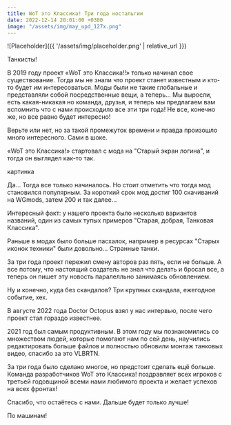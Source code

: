 ```yaml
---
title: WoT это Классика! Три года ностальгии
date: 2022-12-14 20:01:00 +0300
image: "/assets/img/may_upd_127x.png"
---
```

<p style="display: none">Кто бы мог подумать что за три года так много всего изменится?</p>

![Placeholder]({{ '/assets/img/placeholder.png' | relative_url }})

Танкисты!

В 2019 году проект «WoT это Классика!!» только начинал свое существование. Тогда мы не знали что проект станет известным и кто-то будет им интересоваться. Моды были не такие глобальные и представляли собой посредственные вещи, а теперь... Мы выросли, есть какая-никакая но команда, друзья, и теперь мы предлагаем вам вспомнить что с нами происходило все эти три года! Не все, конечно же, но все равно будет интересно!

Верьте или нет, но за такой промежуток времени и правда произошло много интересного. Сами в шоке.

«WoT это Классика!» стартовал с мода на "Старый экран логина", и тогда он выглядел как-то так.

картинка

Да... Тогда все только начиналось. Но стоит отметить что тогда мод становился популярным. За короткий срок мод достиг 100 скачиваний на WGmods, затем 200 и так далее...

Интересный факт: у нашего проекта было несколько вариантов названий, один из самых тупых примеров "Старая, добрая, Танковая Классика".

Раньше в модах было больше пасхалок, например в ресурсах "Старых иконок техники" были довольно... Странные танки.

За три года проект пережил смену авторов раз пять, если не больше. А все потому, что настоящий создатель не знал что делать и бросал все, а теперь он пишет эту новость паралелльно занимаясь обновлением.

Ну и конечно, куда без скандалов? Три крупных скандала, ежегодное событие, хех.

В августе 2022 года Doctor Octopus взял у нас интервью, после чего проект стал гораздо известнее.

2021 год был самым продуктивным. В этом году мы познакомились со множеством людей, которые помогают нам по сей день, научились редактировать больше файлов и полностью обновили монтаж танковых видео, спасибо за это VLBRTN.

За три года было сделано многое, но предстоит сделать ещё больше. Команда разработчиков WoT это Классика! поздравляет всех игроков с третьей годовщиной всеми нами любимого проекта и желает успехов на всех фронтах!

Спасибо, что остаётесь с нами. Дальше будет только лучше!

По машинам!